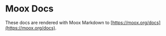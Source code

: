 # Moox Docs

These docs are rendered with Moox Markdown to [https://moox.org/docs](https://moox.org/docs).
